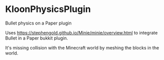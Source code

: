 # KloonPhysicsPlugin
Bullet physics on a Paper plugin

Uses https://stephengold.github.io/Minie/minie/overview.html to integrate Bullet in a Paper bukkit plugin.

It's missing collision with the Minecraft world by meshing the blocks in the world.
